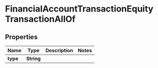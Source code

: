 

# FinancialAccountTransactionEquityTransactionAllOf


## Properties

| Name | Type | Description | Notes |
|------------ | ------------- | ------------- | -------------|
|**type** | **String** |  |  |



